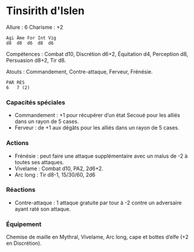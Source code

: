 
# Tinsirith d'Islen

Allure : 6
Charisme : +2

	Agi	Âme	For	Int	Vig
	d8	d8	d6	d8	d6

Compétences : Combat d10, Discrétion d6+2, Équitation d4, Perception d8, Persuasion d8+2, Tir d8.

Atouts : Commandement, Contre-attaque, Ferveur, Frénésie.

	PAR	RES
	6	7 (2)

### Capacités spéciales
- Commandement : +1 pour récupérer d’un état Secoué pour les alliés dans un rayon de 5 cases.
- Ferveur : de +1 aux dégâts pour les alliés dans un rayon de 5 cases.

### Actions
- Frénésie : peut faire une attaque supplémentaire avec un malus de -2 à toutes ses attaques.
- Vivelame : Combat d10, PA2, 2d6+2.
- Arc long : Tir d8-1, 15/30/60, 2d6

### Réactions
- Contre-attaque : 1 attaque gratuite par tour à -2 contre un adversaire ayant raté son attaque.

### Équipement
Chemise de maille en Mythral, Vivelame, Arc long, cape et bottes d’elfe (+2 en Discrétion).

